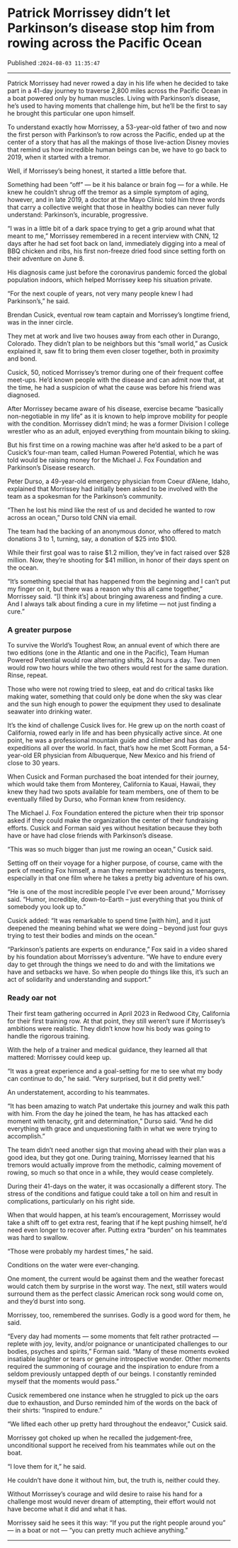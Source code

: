 # Patrick Morrissey didn’t let Parkinson’s disease stop him from rowing across the Pacific Ocean

Published :`2024-08-03 11:35:47`

---

Patrick Morrissey had never rowed a day in his life when he decided to take part in a 41-day journey to traverse 2,800 miles across the Pacific Ocean in a boat powered only by human muscles. Living with Parkinson’s disease, he’s used to having moments that challenge him, but he’ll be the first to say he brought this particular one upon himself.

To understand exactly how Morrissey, a 53-year-old father of two and now the first person with Parkinson’s to row across the Pacific, ended up at the center of a story that has all the makings of those live-action Disney movies that remind us how incredible human beings can be, we have to go back to 2019, when it started with a tremor.

Well, if Morrissey’s being honest, it started a little before that.

Something had been “off” — be it his balance or brain fog — for a while. He knew he couldn’t shrug off the tremor as a simple symptom of aging, however, and in late 2019, a doctor at the Mayo Clinic told him three words that carry a collective weight that those in healthy bodies can never fully understand: Parkinson’s, incurable, progressive.

“I was in a little bit of a dark space trying to get a grip around what that meant to me,” Morrissey remembered in a recent interview with CNN, 12 days after he had set foot back on land, immediately digging into a meal of BBQ chicken and ribs, his first non-freeze dried food since setting forth on their adventure on June 8.

His diagnosis came just before the coronavirus pandemic forced the global population indoors, which helped Morrissey keep his situation private.

“For the next couple of years, not very many people knew I had Parkinson’s,” he said.

Brendan Cusick, eventual row team captain and Morrissey’s longtime friend, was in the inner circle.

They met at work and live two houses away from each other in Durango, Colorado. They didn’t plan to be neighbors but this “small world,” as Cusick explained it, saw fit to bring them even closer together, both in proximity and bond.

Cusick, 50, noticed Morrissey’s tremor during one of their frequent coffee meet-ups. He’d known people with the disease and can admit now that, at the time, he had a suspicion of what the cause was before his friend was diagnosed.

After Morrissey became aware of his disease, exercise became “basically non-negotiable in my life” as it is known to help improve mobility for people with the condition. Morrissey didn’t mind; he was a former Division I college wrestler who as an adult, enjoyed everything from mountain biking to skiing.

But his first time on a rowing machine was after he’d asked to be a part of Cusick’s four-man team, called Human Powered Potential, which he was told would be raising money for the Michael J. Fox Foundation and Parkinson’s Disease research.

Peter Durso, a 49-year-old emergency physician from Coeur d’Alene, Idaho, explained that Morrissey had initially been asked to be involved with the team as a spokesman for the Parkinson’s community.

“Then he lost his mind like the rest of us and decided he wanted to row across an ocean,” Durso told CNN via email.

The team had the backing of an anonymous donor, who offered to match donations 3 to 1, turning, say, a donation of $25 into $100.

While their first goal was to raise $1.2 million, they’ve in fact raised over $28 million. Now, they’re shooting for $41 million, in honor of their days spent on the ocean.

“It’s something special that has happened from the beginning and I can’t put my finger on it, but there was a reason why this all came together,” Morrissey said. “[I think it’s] about bringing awareness and finding a cure. And I always talk about finding a cure in my lifetime — not just finding a cure.”

### A greater purpose

To survive the World’s Toughest Row, an annual event of which there are two editions (one in the Atlantic and one in the Pacific), Team Human Powered Potential would row alternating shifts, 24 hours a day. Two men would row two hours while the two others would rest for the same duration. Rinse, repeat.

Those who were not rowing tried to sleep, eat and do critical tasks like making water, something that could only be done when the sky was clear and the sun high enough to power the equipment they used to desalinate seawater into drinking water.

It’s the kind of challenge Cusick lives for. He grew up on the north coast of California, rowed early in life and has been physically active since. At one point, he was a professional mountain guide and climber and has done expeditions all over the world. In fact, that’s how he met Scott Forman, a 54-year-old ER physician from Albuquerque, New Mexico and his friend of close to 30 years.

When Cusick and Forman purchased the boat intended for their journey, which would take them from Monterey, California to Kauai, Hawaii, they knew they had two spots available for team members, one of them to be eventually filled by Durso, who Forman knew from residency.

The Michael J. Fox Foundation entered the picture when their trip sponsor asked if they could make the organization the center of their fundraising efforts. Cusick and Forman said yes without hesitation because they both have or have had close friends with Parkinson’s disease.

“This was so much bigger than just me rowing an ocean,” Cusick said.

Setting off on their voyage for a higher purpose, of course, came with the perk of meeting Fox himself, a man they remember watching as teenagers, especially in that one film where he takes a pretty big adventure of his own.

“He is one of the most incredible people I’ve ever been around,” Morrissey said. “Humor, incredible, down-to-Earth – just everything that you think of somebody you look up to.”

Cusick added: “It was remarkable to spend time [with him], and it just deepened the meaning behind what we were doing – beyond just four guys trying to test their bodies and minds on the ocean.”

“Parkinson’s patients are experts on endurance,” Fox said in a video shared by his foundation about Morrissey’s adventure. “We have to endure every day to get through the things we need to do and with the limitations we have and setbacks we have. So when people do things like this, it’s such an act of solidarity and understanding and support.”

### Ready oar not

Their first team gathering occurred in April 2023 in Redwood City, California for their first training row. At that point, they still weren’t sure if Morrissey’s ambitions were realistic. They didn’t know how his body was going to handle the rigorous training.

With the help of a trainer and medical guidance, they learned all that mattered: Morrissey could keep up.

“It was a great experience and a goal-setting for me to see what my body can continue to do,” he said. “Very surprised, but it did pretty well.”

An understatement, according to his teammates.

“It has been amazing to watch Pat undertake this journey and walk this path with him. From the day he joined the team, he has has attacked each moment with tenacity, grit and determination,” Durso said. “And he did everything with grace and unquestioning faith in what we were trying to accomplish.”

The team didn’t need another sign that moving ahead with their plan was a good idea, but they got one. During training, Morrissey learned that his tremors would actually improve from the methodic, calming movement of rowing, so much so that once in a while, they would cease completely.

During their 41-days on the water, it was occasionally a different story. The stress of the conditions and fatigue could take a toll on him and result in complications, particularly on his right side.

When that would happen, at his team’s encouragement, Morrissey would take a shift off to get extra rest, fearing that if he kept pushing himself, he’d need even longer to recover after. Putting extra “burden” on his teammates was hard to swallow.

“Those were probably my hardest times,” he said.

Conditions on the water were ever-changing.

One moment, the current would be against them and the weather forecast would catch them by surprise in the worst way. The next, still waters would surround them as the perfect classic American rock song would come on, and they’d burst into song.

Morrissey, too, remembered the sunrises. Godly is a good word for them, he said.

“Every day had moments — some moments that felt rather protracted — replete with joy, levity, and/or poignance or unanticipated challenges to our bodies, psyches and spirits,” Forman said. “Many of these moments evoked insatiable laughter or tears or genuine introspective wonder. Other moments required the summoning of courage and the inspiration to endure from a seldom previously untapped depth of our beings. I constantly reminded myself that the moments would pass.”

Cusick remembered one instance when he struggled to pick up the oars due to exhaustion, and Durso reminded him of the words on the back of their shirts: “Inspired to endure.”

“We lifted each other up pretty hard throughout the endeavor,” Cusick said.

Morrissey got choked up when he recalled the judgement-free, unconditional support he received from his teammates while out on the boat.

“I love them for it,” he said.

He couldn’t have done it without him, but, the truth is, neither could they.

Without Morrissey’s courage and wild desire to raise his hand for a challenge most would never dream of attempting, their effort would not have become what it did and what it has.

Morrissey said he sees it this way: “If you put the right people around you” — in a boat or not — “you can pretty much achieve anything.”

---

